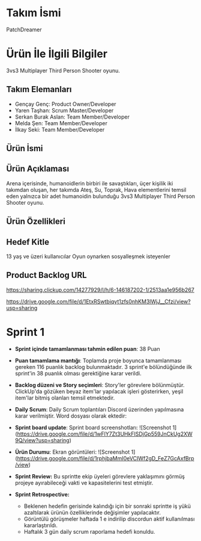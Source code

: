 # **Takım İsmi**
PatchDreamer

# Ürün İle İlgili Bilgiler
3vs3 Multiplayer Third Person Shooter oyunu.

## Takım Elemanları
- Gençay Genç: Product Owner/Developer
- Yaren Taşhan: Scrum Master/Developer
- Serkan Burak Aslan: Team Member/Developer
- Melda Şen: Team Member/Developer
- İlkay Seki: Team Member/Developer

## Ürün İsmi

## Ürün Açıklaması
Arena içerisinde, humanoidlerin birbiri ile savaştıkları, üçer kişilik iki takımdan oluşan, her takımda Ateş, Su, Toprak, Hava elementlerini temsil eden yalnızca bir
adet humanoidin bulunduğu 3vs3 Multiplayer Third Person Shooter oyunu.

## Ürün Özellikleri

## Hedef Kitle
13 yaş ve üzeri kullanıcılar
Oyun oynarken sosyalleşmek isteyenler

## Product Backlog URL
https://sharing.clickup.com/14277929/l/h/6-146187202-1/2513aa1e956b267

https://drive.google.com/file/d/1EtxRSwtbiqyt1zfs0nhKM3lWjJ__Cfzi/view?usp=sharing

# Sprint 1

- **Sprint içinde tamamlanması tahmin edilen puan**: 38 Puan

- **Puan tamamlama mantığı**: Toplamda proje boyunca tamamlanması gereken 116 puanlık backlog bulunmaktadır. 3 sprint'e bölündüğünde ilk sprint'in 38 puanlık olması gerektiğine karar verildi.

- **Backlog düzeni ve Story seçimleri**: Story'ler görevlere bölünmüştür. ClickUp'da gözüken beyaz item'lar yapılacak işleri gösterirken, yeşil item'lar bitmiş olanları temsil etmektedir.

- **Daily Scrum**: Daily Scrum toplantıları Discord üzerinden yapılmasına karar verilmiştir. Word dosyası olarak ektedir: 

- **Sprint board update**: Sprint board screenshotları: 
 ![Screenshot 1] (https://drive.google.com/file/d/1wFlY7Zt3UHkFISDjGp559JnCkUg2XW9Q/view?usp=sharing)

- **Ürün Durumu**: Ekran görüntüleri:
 ![Screenshot 1] (https://drive.google.com/file/d/1rphjbaMmI0eVCIWf2gD_FeZ7GcAxfBrp/view)
 
- **Sprint Review:** Bu sprintte ekip üyeleri görevlere yaklaşımını görmüş projeye ayırabileceği vakti ve kapasitelerini test etmiştir. 

- **Sprint Retrospective:**
  - Beklenen hedefin gerisinde kalındığı için bir sonraki sprintte iş yükü azaltılarak ürünün özelliklerinde değişimler yapılacaktır.
  - Görüntülü görüşmeler haftada 1 e indirilip discordun aktif kullanılması kararlaştırıldı.
  - Haftalık 3 gün daily scrum raporlama hedefi konuldu.
